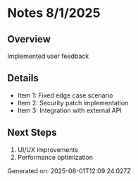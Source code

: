 # Notes 8/1/2025

## Overview
Implemented user feedback

## Details
- Item 1: Fixed edge case scenario
- Item 2: Security patch implementation
- Item 3: Integration with external API

## Next Steps
1. UI/UX improvements
2. Performance optimization

Generated on: 2025-08-01T12:09:24.027Z
